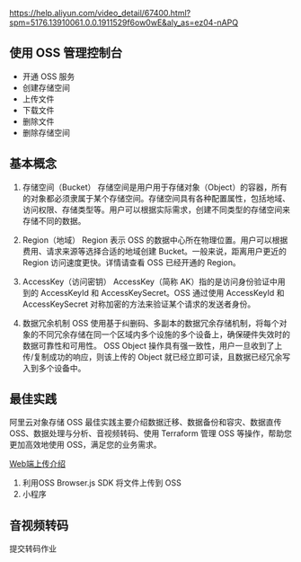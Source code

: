 https://help.aliyun.com/video_detail/67400.html?spm=5176.13910061.0.0.1911529f6ow0wE&aly_as=ez04-nAPQ

## 使用 OSS 管理控制台
- 开通 OSS 服务
- 创建存储空间
- 上传文件
- 下载文件
- 删除文件
- 删除存储空间

## 基本概念
1. 存储空间（Bucket）
存储空间是用户用于存储对象（Object）的容器，所有的对象都必须隶属于某个存储空间。存储空间具有各种配置属性，包括地域、访问权限、存储类型等。用户可以根据实际需求，创建不同类型的存储空间来存储不同的数据。

2. Region（地域）
Region 表示 OSS 的数据中心所在物理位置。用户可以根据费用、请求来源等选择合适的地域创建 Bucket。一般来说，距离用户更近的 Region 访问速度更快。详情请查看 OSS 已经开通的 Region。

3. AccessKey（访问密钥）
AccessKey（简称 AK）指的是访问身份验证中用到的 AccessKeyId 和 AccessKeySecret。OSS 通过使用 AccessKeyId 和 AccessKeySecret 对称加密的方法来验证某个请求的发送者身份。

4. 数据冗余机制
OSS 使用基于纠删码、多副本的数据冗余存储机制，将每个对象的不同冗余存储在同一个区域内多个设施的多个设备上，确保硬件失效时的数据可靠性和可用性。
OSS Object 操作具有强一致性，用户一旦收到了上传/复制成功的响应，则该上传的 Object 就已经立即可读，且数据已经冗余写入到多个设备中。

## 最佳实践
阿里云对象存储 OSS 最佳实践主要介绍数据迁移、数据备份和容灾、数据直传 OSS、数据处理与分析、音视频转码、使用 Terraform 管理 OSS 等操作，帮助您更加高效地使用 OSS，满足您的业务需求。

[Web端上传介绍](https://help.aliyun.com/document_detail/112718.html?spm=a2c4g.11186623.6.1520.41293455kQju8H)

1. 利用OSS Browser.js SDK 将文件上传到 OSS
2. 小程序

## 音视频转码
提交转码作业